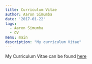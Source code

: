 ```yaml
---
title: Curriculum Vitae
author: Aaron Simumba
date: '2017-01-22'
tags:
  - Aaron Simumba
  - CV
menu: main
description: "My curriculum Vitae"
---
```

My Curriculum Vitae can be found [here](https://drive.google.com/open?id=0B5VTtKE_RbBDVVlzRzhOdTd6NEU)